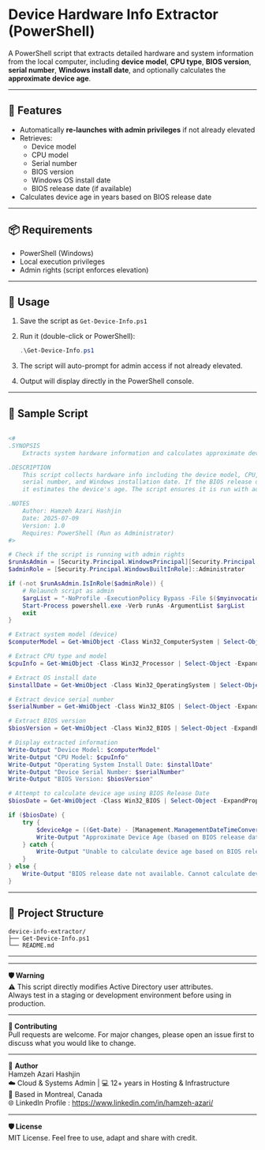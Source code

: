 # Device Hardware Info Extractor (PowerShell)

A PowerShell script that extracts detailed hardware and system information from the local computer, including **device model**, **CPU type**, **BIOS version**, **serial number**, **Windows install date**, and optionally calculates the **approximate device age**.

---

## 🧰 Features

- Automatically **re-launches with admin privileges** if not already elevated
- Retrieves:
  - Device model
  - CPU model
  - Serial number
  - BIOS version
  - Windows OS install date
  - BIOS release date (if available)
- Calculates device age in years based on BIOS release date

---

## 📦 Requirements

- PowerShell (Windows)
- Local execution privileges
- Admin rights (script enforces elevation)

---

## 🚀 Usage

1. Save the script as `Get-Device-Info.ps1`

2. Run it (double-click or PowerShell):
   ```powershell
   .\Get-Device-Info.ps1
   ```
3. The script will auto-prompt for admin access if not already elevated.
4. Output will display directly in the PowerShell console.

---

## 🧾 Sample Script
```powershell

<#
.SYNOPSIS
    Extracts system hardware information and calculates approximate device age.

.DESCRIPTION
    This script collects hardware info including the device model, CPU, BIOS version, 
    serial number, and Windows installation date. If the BIOS release date is available, 
    it estimates the device's age. The script ensures it is run with administrator rights.

.NOTES
    Author: Hamzeh Azari Hashjin
    Date: 2025-07-09
    Version: 1.0
    Requires: PowerShell (Run as Administrator)
#>

# Check if the script is running with admin rights
$runAsAdmin = [Security.Principal.WindowsPrincipal][Security.Principal.WindowsIdentity]::GetCurrent()
$adminRole = [Security.Principal.WindowsBuiltInRole]::Administrator

if (-not $runAsAdmin.IsInRole($adminRole)) {
    # Relaunch script as admin
    $argList = "-NoProfile -ExecutionPolicy Bypass -File $($myinvocation.MyCommand.Definition)"
    Start-Process powershell.exe -Verb runAs -ArgumentList $argList
    exit
}

# Extract system model (device)
$computerModel = Get-WmiObject -Class Win32_ComputerSystem | Select-Object -ExpandProperty Model

# Extract CPU type and model
$cpuInfo = Get-WmiObject -Class Win32_Processor | Select-Object -ExpandProperty Name

# Extract OS install date
$installDate = Get-WmiObject -Class Win32_OperatingSystem | Select-Object -ExpandProperty InstallDate

# Extract device serial number
$serialNumber = Get-WmiObject -Class Win32_BIOS | Select-Object -ExpandProperty SerialNumber

# Extract BIOS version
$biosVersion = Get-WmiObject -Class Win32_BIOS | Select-Object -ExpandProperty BIOSVersion

# Display extracted information
Write-Output "Device Model: $computerModel"
Write-Output "CPU Model: $cpuInfo"
Write-Output "Operating System Install Date: $installDate"
Write-Output "Device Serial Number: $serialNumber"
Write-Output "BIOS Version: $biosVersion"

# Attempt to calculate device age using BIOS Release Date
$biosDate = Get-WmiObject -Class Win32_BIOS | Select-Object -ExpandProperty ReleasedDate

if ($biosDate) {
    try {
        $deviceAge = ((Get-Date) - [Management.ManagementDateTimeConverter]::ToDateTime($biosDate)).Days
        Write-Output "Approximate Device Age (based on BIOS release date): $([math]::Round($deviceAge / 365, 1)) years"
    } catch {
        Write-Output "Unable to calculate device age based on BIOS release date."
    }
} else {
    Write-Output "BIOS release date not available. Cannot calculate device age."
}
```

---
## 📁 Project Structure

```pgsql
device-info-extractor/  
├── Get-Device-Info.ps1  
└── README.md
```

---


---
  
**🛡️ Warning**  
⚠️ This script directly modifies Active Directory user attributes.  
Always test in a staging or development environment before using in production.  

---
  
**🤝 Contributing**  
Pull requests are welcome. For major changes, please open an issue first to discuss what you would like to change.  

---
  
📌 **Author**  
  Hamzeh Azari Hashjin  
  ☁️ Cloud & Systems Admin | 💻 12+ years in Hosting & Infrastructure  
  📍 Based in Montreal, Canada  
  🌐 LinkedIn Profile : https://www.linkedin.com/in/hamzeh-azari/  

---
  
**🛡️ License**  
      MIT License. Feel free to use, adapt and share with credit.
